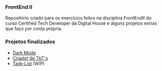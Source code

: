 ### FrontEnd II

Repositório criado para os exercícios feitos na disciplina FrontEndII do curso Certified Tech Developer da Digital House e alguns projetos extras que faço por conta própria.

### Projetos finalizados

  - [Dark Mode](https://jonathancout.github.io/FrontEnd2/Dark-Mode/)
  - [Criador de TbT's](https://jonathancout.github.io/FrontEnd2/FlashCards/)
  - [Task-List](https://jonathancout.github.io/FrontEnd2/Task-List/) (WIP)
  
